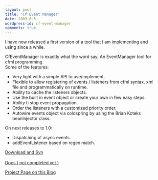 ```yaml
---
layout: post
title: 'Cf Event Manager'
date: 2009-6-5
wordpress-id: cf-event-manager
comments: true
---
```

<p>I have now released a first version of a tool that I am implementing and using since a while.</p>
<p>CfEventManager is exactly what the word say. An EventManager tool for cfml programming.<br />Some of the features:</p>
<!--more-->
<ul>
<li>Very light with a simple API to use/implement.</li>
<li>Flexible to allow registering of events / listeners from cfml syntax, xml file and programmatically on runtime.</li>
<li>Ability to cache the listeners objects.</li>
<li>Use the built in event object or create your own in few easy steps.</li>
<li>Ability ti stop event propagation.</li>
<li>Order the listeners with a customized priority order.</li>
<li>Autowire events object via coldspring by using the Brian Koteks beanInjector class.</li>
</ul>
<p>On next releases to 1.0:</p>
<ul>
<li>Dispatching of async events.</li>
<li>addEventListener based on regex match.</li>
</ul>
<p><a href="http://code.assembla.com/cfEventManager/subversion/nodes" target="_blank">Download and Svn<br /><br /></a><a href="http://www.assembla.com/wiki/show/bwB6IEtdar3QLXeJe5afGb" target="_blank">Docs ( not completed yet )<br /></a></p>
<p><a href="http://www.andreacfm.com/page.cfm/open-source/cf-event-manager" target="_blank">Project Page on this Blog</a></p>
